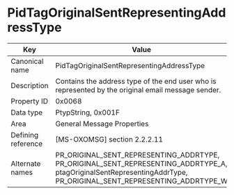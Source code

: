 # PidTagOriginalSentRepresentingAddressType

| Key | Value |
|---|---|
| Canonical name | PidTagOriginalSentRepresentingAddressType |
| Description | Contains the address type of the end user who is represented by the original email message sender. |
| Property ID | 0x0068 |
| Data type | PtypString, 0x001F |
| Area | General Message Properties |
| Defining reference | [MS-OXOMSG] section 2.2.2.11 |
| Alternate names | PR_ORIGINAL_SENT_REPRESENTING_ADDRTYPE, PR_ORIGINAL_SENT_REPRESENTING_ADDRTYPE_A, ptagOriginalSentRepresentingAddrType, PR_ORIGINAL_SENT_REPRESENTING_ADDRTYPE_W |
